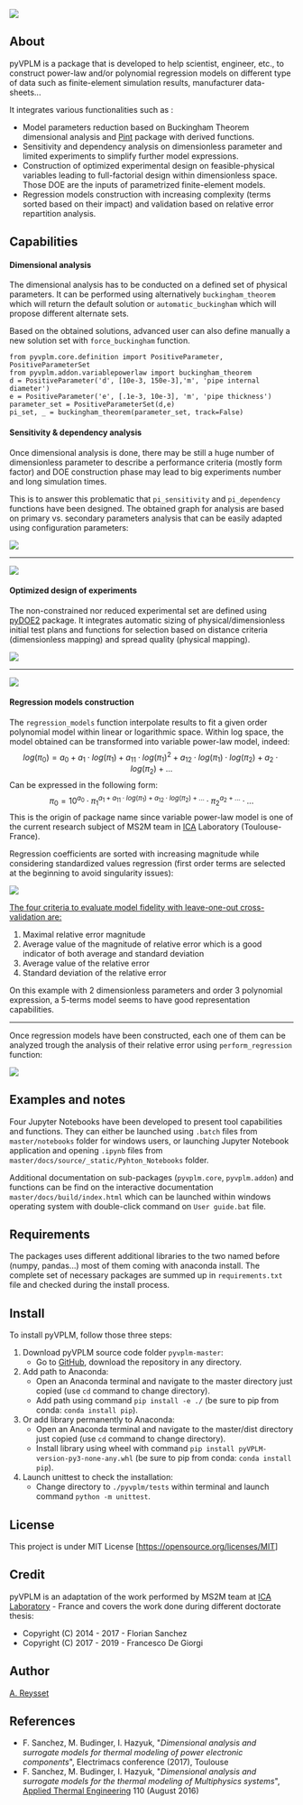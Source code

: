 ![](logo.png) 

## About

pyVPLM is a package that is developed to help scientist, engineer, etc., to construct power-law and/or polynomial regression models on different type of data such as finite-element simulation results, manufacturer data-sheets...

It integrates various functionalities such as :

- Model parameters reduction based on Buckingham Theorem dimensional analysis and [Pint](https://pint.readthedocs.io/en/0.9/) package with derived functions.
- Sensitivity and dependency analysis on dimensionless parameter and limited experiments to simplify further model expressions.
- Construction of optimized experimental design on feasible-physical variables leading to full-factorial design within dimensionless space. Those DOE are the inputs of parametrized finite-element models.
- Regression models construction with increasing  complexity (terms sorted based on their impact) and validation based on relative error repartition analysis.

## Capabilities

#### Dimensional analysis

The dimensional analysis has to be conducted on a defined set of physical parameters. It can be performed using alternatively `buckingham_theorem` which will return the default solution or `automatic_buckingham` which will propose different alternate sets.

Based on the obtained solutions, advanced user can also define manually a new solution set with `force_buckingham` function.

```
from pyvplm.core.definition import PositiveParameter, PositiveParameterSet
from pyvplm.addon.variablepowerlaw import buckingham_theorem
d = PositiveParameter('d', [10e-3, 150e-3],'m', 'pipe internal diameter')
e = PositiveParameter('e', [.1e-3, 10e-3], 'm', 'pipe thickness')
parameter_set = PositiveParameterSet(d,e)
pi_set, _ = buckingham_theorem(parameter_set, track=False)
```

#### Sensitivity & dependency analysis

Once dimensional analysis is done, there may be still a huge number of dimensionless parameter to describe a performance criteria (mostly form factor) and DOE construction phase may lead to big experiments number and long simulation times.

This is to answer this problematic that `pi_sensitivity` and `pi_dependency` functions have been designed. The obtained graph for analysis are based on primary vs. secondary parameters analysis that can be easily adapted using configuration parameters:

![](./docs/source/_static/Pictures/variablepowerlaw_pi_sensitivity.png)

------

![](./docs/source/_static/Pictures/variablepowerlaw_pi_dependency.png)

#### Optimized design of experiments

The non-constrained nor reduced experimental set are defined using [pyDOE2](https://github.com/clicumu/pyDOE2) package. It integrates automatic sizing of physical/dimensionless initial test plans and functions for selection based on distance criteria (dimensionless mapping) and spread quality (physical mapping).

![](./docs/source/_static/Pictures/pixdoe_create_const_doe1.png)

------

![](./docs/source/_static/Pictures/pixdoe_create_const_doe2.png)

#### Regression models construction

The `regression_models` function interpolate results to fit a given order polynomial model within linear or logarithmic space. Within log space, the model obtained can be transformed into variable power-law model, indeed:
$$
log(\pi_0) = a_0+a_1 \cdot log(\pi_1) + a_{11} \cdot log(\pi_1)^2+a_{12} \cdot log(\pi_1) \cdot log(\pi_2) + a_2 \cdot log(\pi_2) +...
$$
Can be expressed in the following form:
$$
\pi_0 = 10^{a_0} \cdot \pi_1 ^{a_1 + a_{11} \cdot log(\pi_1)+a_{12} \cdot log(\pi_2)+...} \cdot  \pi_2^{a_2+...} \cdot ...
$$
This is the origin of package name since variable power-law model is one of the current research subject of MS2M team in [ICA](http://institut-clement-ader.org/home/) Laboratory (Toulouse-France). 

Regression coefficients are sorted with increasing magnitude while considering standardized values regression (first order terms are selected at the beginning to avoid singularity issues):

![](./docs/source/_static/Pictures/variablepowerlaw_regression_models1.png)

<u>The four criteria to evaluate model fidelity with leave-one-out cross-validation are:</u>

1. Maximal relative error magnitude
2. Average value of the magnitude of relative error which is a good indicator of both average and standard deviation
3. Average value of the relative error
4. Standard deviation of the relative error

On this example with 2 dimensionless parameters and order 3 polynomial expression, a 5-terms model seems to have good representation capabilities.

------

Once regression models have been constructed, each one of them can be analyzed trough the analysis of their relative error using `perform_regression` function:

![](./docs/source/_static/Pictures/variablepowerlaw_perform_regression1.png)

## Examples and notes

Four Jupyter Notebooks have been developed to present tool capabilities and functions. They can either be launched using `.batch` files from `master/notebooks` folder for windows users, or launching Jupyter Notebook application and opening `.ipynb` files from `master/docs/source/_static/Pyhton_Notebooks` folder.

Additional documentation on sub-packages (`pyvplm.core`, `pyvplm.addon`) and functions can be find on the interactive documentation `master/docs/build/index.html` which can be launched within windows operating system with double-click command on `User guide.bat` file.

## Requirements

The packages uses different additional libraries to the two named before (numpy, pandas...) most of them coming with anaconda install. The complete set of necessary packages are summed up in `requirements.txt` file and checked during the install process.

## Install

To install pyVPLM, follow those three steps:

1. Download pyVPLM source code folder `pyvplm-master`:
	- Go to [GitHub](https://github.com/SizingLab/pyvplm), download the repository in any directory. 
2. Add path to Anaconda:
	- Open an Anaconda terminal and navigate to the master directory just copied (use `cd` command to change directory).
	- Add path using command `pip install -e ./` (be sure to pip from conda: `conda install pip`).
2. Or add library permanently to Anaconda:
	- Open an Anaconda terminal and navigate to the master/dist directory just copied (use `cd` command to change directory).
	- Install library using wheel with command `pip install pyVPLM-version-py3-none-any.whl` (be sure to pip from conda: `conda install pip`).
3. Launch unittest to check the installation:
   - Change directory to `./pyvplm/tests` within terminal and launch command `python -m unittest`. 

## License

This project is under MIT License [<https://opensource.org/licenses/MIT>]

## Credit

pyVPLM is an adaptation of the work performed by MS2M team at [ICA Laboratory](http://institut-clement-ader.org/) - France and covers the work done during different doctorate thesis:

- Copyright (C) 2014 - 2017 - Florian Sanchez
- Copyright (C) 2017 - 2019 - Francesco De Giorgi

## Author

[A. Reysset](https://www.researchgate.net/profile/Aurelien_Reysset)

## References

- F. Sanchez, M. Budinger, I. Hazyuk, "*Dimensional analysis and surrogate models for thermal modeling of power electronic components*", Electrimacs conference (2017), Toulouse
- F. Sanchez, M. Budinger, I. Hazyuk, "*Dimensional analysis and surrogate models for the thermal modeling of Multiphysics systems*",  [Applied Thermal Engineering](https://www.researchgate.net/journal/1359-4311_Applied_Thermal_Engineering) 110 (August 2016)

